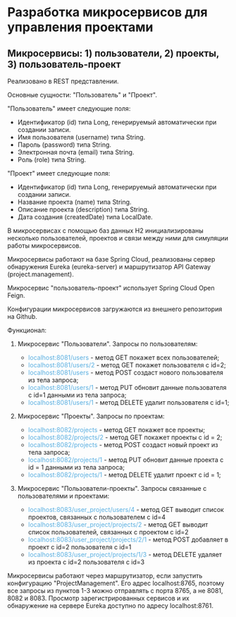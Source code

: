 # Разработка микросервисов для управления проектами

## Микросервисы: 1) пользователи, 2) проекты, 3) пользователь-проект

Реализовано в REST представлении.

Основные сущности: "Пользователь" и "Проект".

"Пользователь" имеет следующие поля:

- Идентификатор (id) типа Long, генерируемый автоматически при создании записи.
- Имя пользователя (username) типа String.
- Пароль (password) типа String.
- Электронная почта (email) типа String.
- Роль (role) типа String.

"Проект" имеет следующие поля:

- Идентификатор (id) типа Long, генерируемый автоматически при создании записи.
- Название проекта (name) типа String.
- Описание проекта (description) типа String.
- Дата создания (createdDate) типа LocalDate.

В микросервисах с помощью баз данных H2 инициализированы несколько пользователей, проектов и связи между ними 
для симуляции работы микросервисов.

Микросервисы работают на базе Spring Cloud, реализованы сервер обнаружения Eureka (eureka-server) и маршрутизатор API Gateway (project.management).

Микросервис "пользователь-проект" использует Spring Cloud Open Feign.

Конфигурации микросервисов загружаются из внешнего репозитория на Github.

Функционал:

1. Микросервис "Пользователи". Запросы по пользователям:
    - <span style="color:#59afe1">localhost:8081/users </span> - метод GET покажет всех пользователей;
    - <span style="color:#59afe1">localhost:8081/users/2 </span> - метод GET покажет пользователя с id=2;
    - <span style="color:#59afe1">localhost:8081/users </span> - метод POST создаст нового пользователя
      из тела запроса;
    - <span style="color:#59afe1">localhost:8081/users/1 </span>- метод PUT обновит данные пользователя с id=1
      данными из тела запроса;
    - <span style="color:#59afe1">localhost:8081/users/1 </span>- метод DELETE удалит пользователя с id=1;


2. Микросервис "Проекты". Запросы по проектам:
    - <span style="color:#59afe1"> localhost:8082/projects </span> - метод GET покажет все проекты;
    - <span style="color:#59afe1">localhost:8082/projects/2 </span>- метод GET покажет проекты с id = 2;
    - <span style="color:#59afe1">localhost:8082/projects </span>- метод POST создаст новый проект из тела запроса;
    - <span style="color:#59afe1">localhost:8082/projects/1 </span>- метод PUT обновит данные проекта с id = 1
      данными из тела запроса;
    - <span style="color:#59afe1">localhost:8082/projects/1 </span>- метод DELETE удалит проект с id = 1;


3. Микросервис "Пользователи-проекты". Запросы связанные с пользователями и проектами:
    - <span style="color:#59afe1">localhost:8083/user_project/users/4 </span> -
      метод GET выводит список проектов, связанных с пользователем с id=4
    - <span style="color:#59afe1">localhost:8083/user_project/projects/2 </span> -
      метод GET выводит список пользователей, связанных с проектом с id=2
    - <span style="color:#59afe1">localhost:8083/user_project/projects/2/1 </span> -
      метод POST добавляет в проект с id=2 пользователя с id=1
    - <span style="color:#59afe1">localhost:8083/user_project/projects/1/3 </span> - 
    метод DELETE удаляет из проекта с id=2 пользователя с id=3

Микросервисы работают через маршрутизатор, если запустить конфигурацию "ProjectManagement". Его адрес localhost:8765, поэтому все запросы из пунктов 1-3 можно отправлять с порта 8765, а не  8081, 8082 и 8083.
Просмотр зарегистрированных сервисов и их обнаружение на сервере Eureka доступно по адресу localhost:8761.